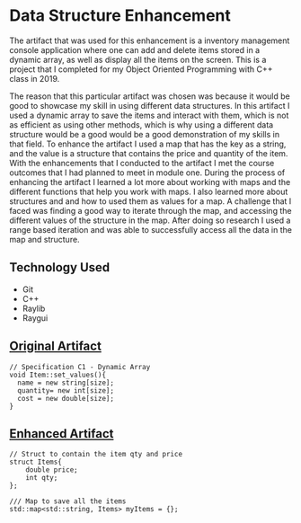 # Data Structure Enhancement

The artifact that was used for this enhancement is a inventory management console application where one can add and delete items stored in a dynamic array, as well as display all the items on the screen. This is a project that I completed for my Object Oriented Programming with C++ class in 2019.

The reason that this particular artifact was chosen was because it would be good to showcase my skill in using different data structures. In this artifact I used a dynamic array to save the items and interact with them, which is not as efficient as using other methods, which is why using a different data structure would be a good would be a good demonstration of my skills in that field. To enhance the artifact I used a map that has the key as a string, and the value is a structure that contains the price and quantity of the item. With the enhancements that I conducted to the artifact I met the course outcomes that I had planned to meet in module one. 
During the process of enhancing the artifact I learned a lot more about working with maps and the different functions that help you work with maps. I also learned more about structures and and how to used them as values for a map. A challenge that I faced was finding a good way to iterate through the map, and accessing the different values of the structure in the map. After doing so research I used a range based iteration and was able to successfully access all the data in the map and structure.

## Technology Used
- Git
- C++
- Raylib
- Raygui

## [Original Artifact](https://github.com/BlueOrange579/BlueOrange579.github.io/blob/main/OriginalArtifact/InvInq.cpp)

```
// Specification C1 - Dynamic Array
void Item::set_values(){
  name = new string[size];
  quantity= new int[size];
  cost = new double[size];
}
```

## [Enhanced Artifact](https://github.com/BlueOrange579/BlueOrange579.github.io/tree/main/DataStructures_Algorithms)

```
// Struct to contain the item qty and price
struct Items{
    double price;
    int qty;
};

/// Map to save all the items
std::map<std::string, Items> myItems = {};
```